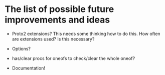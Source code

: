 # The list of possible future improvements and ideas

- Proto2 extensions? This needs some thinking how to do this. How often are
  extensions used? Is this necessary?

- Options?

- has/clear procs for oneofs to check/clear the whole oneof?

- Documentation!
